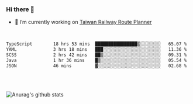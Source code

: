 ### Hi there 👋

- 🔭 I’m currently working on [Taiwan Railway Route Planner](https://github.com/Taiwan-Railway-Route-Planner)

<br/>

<!--START_SECTION:waka-->

```txt
TypeScript        18 hrs 53 mins  ████████████████▒░░░░░░░░   65.07 %
YAML              3 hrs 18 mins   ███░░░░░░░░░░░░░░░░░░░░░░   11.36 %
SCSS              2 hrs 42 mins   ██▒░░░░░░░░░░░░░░░░░░░░░░   09.31 %
Java              1 hr 36 mins    █▒░░░░░░░░░░░░░░░░░░░░░░░   05.54 %
JSON              46 mins         ▓░░░░░░░░░░░░░░░░░░░░░░░░   02.68 %
```

<!--END_SECTION:waka-->

<br/>
<br/>

![Anurag's github stats](https://github-readme-stats.vercel.app/api?username=DepickereSven&show_icons=true&theme=tokyonight)



<!--
**DepickereSven/DepickereSven** is a ✨ _special_ ✨ repository because its `README.md` (this file) appears on your GitHub profile.

Here are some ideas to get you started:

- 🔭 I’m currently working on ...
- 🌱 I’m currently learning ...
- 👯 I’m looking to collaborate on ...
- 🤔 I’m looking for help with ...
- 💬 Ask me about ...
- 📫 How to reach me: ...
- 😄 Pronouns: ...
- ⚡ Fun fact: ...
-->
